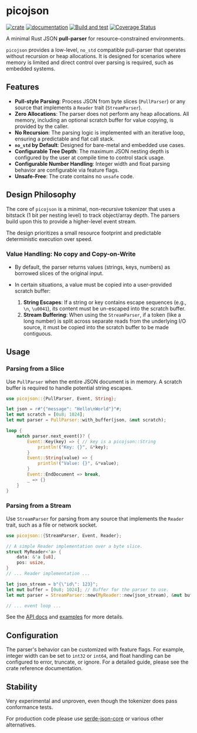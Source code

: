 # picojson

[![crate](https://img.shields.io/crates/v/picojson.svg)](https://crates.io/crates/picojson)
[![documentation](https://docs.rs/picojson/badge.svg)](https://docs.rs/picojson/)
[![Build and test](https://github.com/kaidokert/picojson-rs/actions/workflows/build.yaml/badge.svg)](https://github.com/kaidokert/picojson-rs/actions/workflows/build.yaml)
[![Coverage Status](https://coveralls.io/repos/github/kaidokert/picojson-rs/badge.svg?branch=main)](https://coveralls.io/github/kaidokert/picojson-rs?branch=main)

A minimal Rust JSON **pull-parser** for resource-constrained environments.

`picojson` provides a low-level, `no_std` compatible pull-parser that operates without recursion or heap allocations. It is designed for scenarios where memory is limited and direct control over parsing is required, such as embedded systems.

## Features

- **Pull-style Parsing**: Process JSON from byte slices (`PullParser`) or any source that implements a `Reader` trait (`StreamParser`).
- **Zero Allocations**: The parser does not perform any heap allocations. All memory, including an optional scratch buffer for value copying, is provided by the caller.
- **No Recursion**: The parsing logic is implemented with an iterative loop, ensuring a predictable and flat call stack.
- **`no_std` by Default**: Designed for bare-metal and embedded use cases.
- **Configurable Tree Depth**: The maximum JSON nesting depth is configured by the user at compile time to control stack usage.
- **Configurable Number Handling**: Integer width and float parsing behavior are configurable via feature flags.
- **Unsafe-Free**: The crate contains no `unsafe` code.

## Design Philosophy

The core of `picojson` is a minimal, non-recursive tokenizer that uses a bitstack (1 bit per nesting level) to track object/array depth. The parsers build upon this to provide a higher-level event stream.

The design prioritizes a small resource footprint and predictable deterministic execution over speed.

### Value Handling: No copy and Copy-on-Write

- By default, the parser returns values (strings, keys, numbers) as borrowed slices of the original input.

- In certain situations, a value must be copied into a user-provided scratch buffer:
    1.  **String Escapes**: If a string or key contains escape sequences (e.g., `\n`, `\u0041`), its content must be un-escaped into the scratch buffer.
    2.  **Stream Buffering**: When using the `StreamParser`, if a token (like a long number) is split across separate reads from the underlying I/O source, it must be copied into the scratch buffer to be made contiguous.

## Usage

### Parsing from a Slice

Use `PullParser` when the entire JSON document is in memory. A scratch buffer is required to handle potential string escapes.

```rust
use picojson::{PullParser, Event, String};

let json = r#"{"message": "Hello\nWorld"}"#;
let mut scratch = [0u8; 1024];
let mut parser = PullParser::with_buffer(json, &mut scratch);

loop {
    match parser.next_event()? {
        Event::Key(key) => { // key is a picojson::String
            println!("Key: {}", &*key);
        }
        Event::String(value) => {
            println!("Value: {}", &*value);
        }
        Event::EndDocument => break,
        _ => {}
    }
}
```

### Parsing from a Stream

Use `StreamParser` for parsing from any source that implements the `Reader` trait, such as a file or network socket.

```rust
use picojson::{StreamParser, Event, Reader};

// A simple Reader implementation over a byte slice.
struct MyReader<'a> {
    data: &'a [u8],
    pos: usize,
}
// ... Reader implementation ...

let json_stream = b"{\"id\": 123}";
let mut buffer = [0u8; 1024]; // Buffer for the parser to use.
let mut parser = StreamParser::new(MyReader::new(json_stream), &mut buffer);

// ... event loop ...
```

See the [API docs](https://docs.rs/picojson/) and [examples](https://github.com/kaidokert/picojson-rs/tree/main/picojson/examples) for more details.

## Configuration

The parser's behavior can be customized with feature flags. For example, integer width can be set to `int32` or `int64`, and float handling can be configured to error, truncate, or ignore. For a detailed guide, please see the crate reference documentation.

## Stability

Very experimental and unproven, even though the tokenizer does pass conformance tests.

For production code please use [serde-json-core](https://crates.io/crates/serde-json-core) or various other alternatives.
